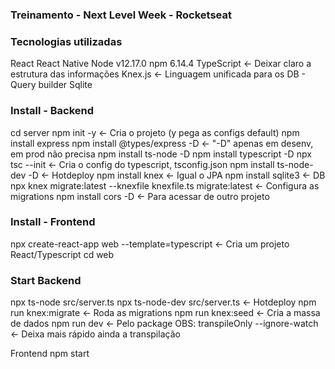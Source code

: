 ### Treinamento - Next Level Week - Rocketseat
### Tecnologias utilizadas
React
React Native
Node v12.17.0
npm 6.14.4
TypeScript <- Deixar claro a estrutura das informações
Knex.js <- Linguagem unificada para os DB - Query builder
Sqlite
### Install - Backend
cd server
npm init -y <- Cria o projeto (y pega as configs default)
npm install express
npm install @types/express -D <- "-D" apenas em desenv, em prod não precisa
npm install ts-node -D
npm install typescript -D
npx tsc --init <- Cria o config do typescript, tsconfig.json
npm install ts-node-dev -D <- Hotdeploy
npm install knex <- Igual o JPA
npm install sqlite3 <- DB
npx knex migrate:latest --knexfile knexfile.ts migrate:latest <- Configura as migrations
npm install cors -D <- Para acessar de outro projeto
### Install - Frontend
npx create-react-app web --template=typescript <- Cria um projeto React/Typescript
cd web
### Start Backend
npx ts-node src/server.ts
npx ts-node-dev src/server.ts <- Hotdeploy
npm run knex:migrate <- Roda as migrations
npm run knex:seed <- Cria a massa de dados
npm run dev <- Pelo package
OBS: transpileOnly --ignore-watch <- Deixa mais rápido ainda a transpilação

Frontend
npm start
